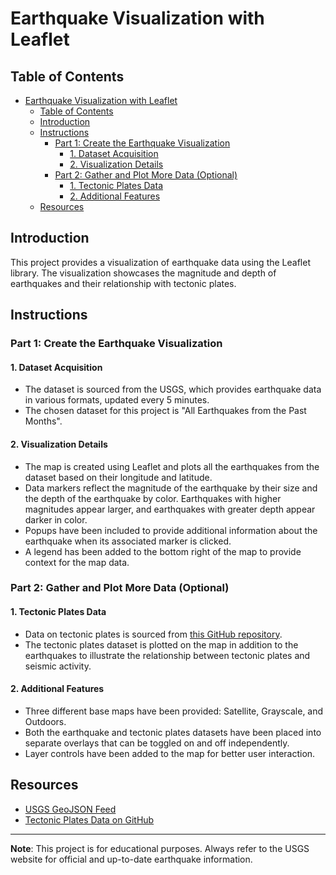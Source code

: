 # Earthquake Visualization with Leaflet

## Table of Contents

- [Earthquake Visualization with Leaflet](#earthquake-visualization-with-leaflet)
  - [Table of Contents](#table-of-contents)
  - [Introduction](#introduction)
  - [Instructions](#instructions)
    - [Part 1: Create the Earthquake Visualization](#part-1-create-the-earthquake-visualization)
      - [1. Dataset Acquisition](#1-dataset-acquisition)
      - [2. Visualization Details](#2-visualization-details)
    - [Part 2: Gather and Plot More Data (Optional)](#part-2-gather-and-plot-more-data-optional)
      - [1. Tectonic Plates Data](#1-tectonic-plates-data)
      - [2. Additional Features](#2-additional-features)
  - [Resources](#resources)

## Introduction

This project provides a visualization of earthquake data using the Leaflet library. The visualization showcases the magnitude and depth of earthquakes and their relationship with tectonic plates.

## Instructions

### Part 1: Create the Earthquake Visualization

#### 1. Dataset Acquisition

- The dataset is sourced from the USGS, which provides earthquake data in various formats, updated every 5 minutes.
- The chosen dataset for this project is "All Earthquakes from the Past Months".
  
#### 2. Visualization Details

- The map is created using Leaflet and plots all the earthquakes from the dataset based on their longitude and latitude.
- Data markers reflect the magnitude of the earthquake by their size and the depth of the earthquake by color. Earthquakes with higher magnitudes appear larger, and earthquakes with greater depth appear darker in color.
- Popups have been included to provide additional information about the earthquake when its associated marker is clicked.
- A legend has been added to the bottom right of the map to provide context for the map data.

### Part 2: Gather and Plot More Data (Optional)

#### 1. Tectonic Plates Data

- Data on tectonic plates is sourced from [this GitHub repository](https://github.com/fraxen/tectonicplates).
- The tectonic plates dataset is plotted on the map in addition to the earthquakes to illustrate the relationship between tectonic plates and seismic activity.

#### 2. Additional Features

- Three different base maps have been provided: Satellite, Grayscale, and Outdoors.
- Both the earthquake and tectonic plates datasets have been placed into separate overlays that can be toggled on and off independently.
- Layer controls have been added to the map for better user interaction.

## Resources

- [USGS GeoJSON Feed](https://earthquake.usgs.gov/earthquakes/feed/v1.0/geojson.php)
- [Tectonic Plates Data on GitHub](https://github.com/fraxen/tectonicplates)

---

**Note**: This project is for educational purposes. Always refer to the USGS website for official and up-to-date earthquake information.